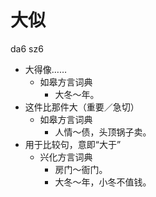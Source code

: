 # 大似
da6 sz6
+ 大得像……
  * 如皋方言词典
    - 大冬～年。
+ 这件比那件大（重要／急切）
  * 如皋方言词典
    - 人情～债，头顶锅子卖。
+ 用于比较句，意即“大于”
  * 兴化方言词典
    - 房门～衙门。
    - 大冬～年，小冬不值钱。
